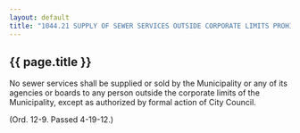 ---
layout: default 
title: "1044.21 SUPPLY OF SEWER SERVICES OUTSIDE CORPORATE LIMITS PROHIBITED."---

{{ page.title }}
----------------

No sewer services shall be supplied or sold by the Municipality or any
of its agencies or boards to any person outside the corporate limits of
the Municipality, except as authorized by formal action of City Council.

(Ord. 12-9. Passed 4-19-12.)
